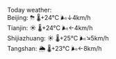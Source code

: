Today weather:  
Beijing: ⛈   🌡️+24°C 🌬️↓4km/h  
Tianjin: ☀️   🌡️+24°C 🌬️←4km/h  
Shijiazhuang: ☀️   🌡️+25°C 🌬️↘5km/h  
Tangshan: 🌦   🌡️+23°C 🌬️←8km/h  
